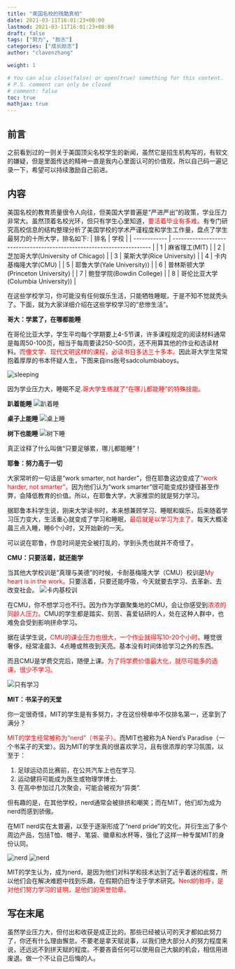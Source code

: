 ```yaml
---
title: "美国名校的残酷真相"
date: 2021-03-11T16:01:23+08:00
lastmod: 2021-03-11T16:01:23+08:00
draft: false
tags: ["努力", "励志"]
categories: ["成长励志"]
author: "clavenzhang"

weight: 1

# You can also close(false) or open(true) something for this content.
# P.S. comment can only be closed
# comment: false
toc: true
mathjax: true
---
```

## 前言
之前看到过的一则关于美国顶尖名校学生的新闻，虽然它是招生机构写的，有软文的嫌疑，但是里面传达的精神一直是我内心里面认可的价值观，所以自己码一遍记录一下，希望可以持续激励自己前进。

## 内容
美国名校的教育质量很令人向往，但美国大学普遍是“严进严出”的政策，学业压力非常大。虽然顶着名校光环，但只有学生心里知道，<font color=red>要活着毕业有多难。</font>有专门研究高校信息的结构整理分析了美国学校的学术严谨程度和学生工作量，盘点了学生最努力的十所大学，排名如下:
| 排名 | 学校 |
| ------------ | ---------------------------------------------------------------------- |
| 1 | 麻省理工(MIT) |
| 2 | 芝加哥大学(University of Chicago) |
| 3 | 莱斯大学(Rice University) |
| 4 | 卡内基梅隆大学(CMU) |
| 5 | 耶鲁大学(Yale University)) |
| 6 | 普林斯顿大学(Princeton University) |
| 7 | 鲍登学院(Bowdin College) |
| 8 | 哥伦比亚大学(Columbia University)) |

在这些学校学习，你可能没有任何娱乐生活，只能牺牲睡眠，于是不知不觉就秃头了。下面，就为大家详细介绍在这些学校学习的“悲惨生活”。

**哥大：学累了，在哪都能睡**

在哥伦比亚大学，学生平均每个学期要上4-5节课，许多课程规定的阅读材料通常是每周50-100页，相当于每周要读250-500页，还不用算其他的作业和选读材料。<font color=red>而像文学、现代文明这样的课程，必读书目多达三十多本。</font>因此哥大学生常常抱着厚厚的书本怀疑人生，下图来自ins账号sadcolumbiaboys。

![sleeping](/blog/2021/columbia_sleeping.png)

因为学业压力大，睡眠不足.<font color=red>哥大学生练就了“在哪儿都能睡”的特殊技能。</font>

**趴着能睡**
![趴着睡](/blog/2021/sit_sleep.png)

**桌子上能睡**
![桌上睡](/blog/2021/desk_sleep.png)

**树下也能睡**
![树下睡](/blog/2021/tree_sleep.png)

真正诠释了什么叫做“只要足够累，哪儿都能睡”！

**耶鲁：努力高于一切**

大家常听的一句话是“work smarter, not harder”，但在耶鲁这边变成了<font color=red>“work harder, not smarter”。</font>因为他们认为“work smarter”很可能变成抄捷径甚至作弊，会降低教育的价值。所以，在耶鲁大学，大家推崇的就是努力学习。

据耶鲁本科学生说，刚来大学读书时，本来想兼顾学习、睡眠和娱乐，后来随着学习压力变大，生活重心就变成了学习和睡眠，<font color=red>最后就是以学习为主了。</font>每天大概凌晨三点入睡，睡6个小时，又开始新的一天。

可以说在耶鲁，作息时间是完全被打乱的，学到头秃也就并不奇怪了。

**CMU：只要活着，就还能学**

当其他大学校训是”真理与美德”的时候，卡耐基梅隆大学（CMU）校训是<font color=red>My heart is in the work。</font>只要活着，只要还能呼吸，今天就要去学习、去革新、去改变社会。
![卡内基校训](/blog/2021/carnegie.jpeg)

在CMU，你不想学习也不行。因为作为学霸聚集地的CMU，会让你感受到<font color=red>浓浓的同龄人压力。</font>CMU的学生都是踏实、刻苦、喜爱钻研的人，处在这种人群中，也难免会受到影响拼命学习。

据在读学生说，<font color=red>CMU的课业压力也很大，一个作业就得写10-20个小时。</font>睡觉很奢侈，经常凌晨3、4点睡或熬夜到天亮。基本没有时间体验学习之外的东西。

而且CMU是学费交完后，随便上课。<font color=red>为了将学费价值最大化，就尽可能多的选课，很少不学习。</font>

![只有学习](/blog/2021/learn.jpeg)

**MIT：书呆子的天堂**

你一定很奇怪，MIT的学生是有多努力，才在这份榜单中不仅排名第一，还拿到了满分？

<font color=red>MIT的学生经常被称为“nerd”（书呆子）。</font>而MIT也被称为A Nerd’s Paradise（一个书呆子的天堂）。因为MIT的学生真的很喜欢学习，且有很浓厚的学习氛围，以至于：
1. 足球运动员比赛前，在公共汽车上也在学习.
2. 运动健将可能成为医生或物理学博士.
3. 在高中参加过几次聚会，可能会被视为“异类”.

但有趣的是，在其他学校，nerd通常会被排挤和嘲笑；而在MIT，他们却为成为nerd而感到骄傲。

在MIT nerd实在太普遍，以至于逐渐形成了“nerd pride”的文化，并衍生出了多个周边产品，包括T恤、帽子、笔袋、徽章和水杯等，强化了这样一种专属MIT的身份认同。

![nerd](/blog/2021/nerd_pride_1.jpeg)
![nerd](/blog/2021/nerd_pride_2.jpeg)

MIT的学生认为，成为nerd，是因为他们对科学和技术达到了近乎着迷的程度，所以他们会在解决难题中找到乐趣，在假期仍旧专注于学术研究。<font color=red>Nerd的称呼，是对他们努力学习的证明，是他们的荣誉勋章。</font>

## 写在末尾
虽然学业压力大，但付出和收获是成正比的。那些已经被认可的天才都如此努力了，你还有什么理由懈怠。不要老是拿天赋说事，以我们绝大部分人的努力程度来说，还远远不到拼天赋的程度。不要吝啬任何可以使用自己大脑的机会，相信用进废退。做一个不让自己后悔的人。



